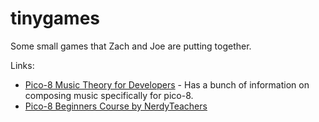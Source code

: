 # tinygames

Some small games that Zach and Joe are putting together.

Links:

- [Pico-8 Music Theory for Developers](https://bikibird.itch.io/music-theory) - Has a bunch of information on composing music specifically for pico-8.
- [Pico-8 Beginners Course by NerdyTeachers](https://nerdyteachers.com/PICO-8/Course/)
